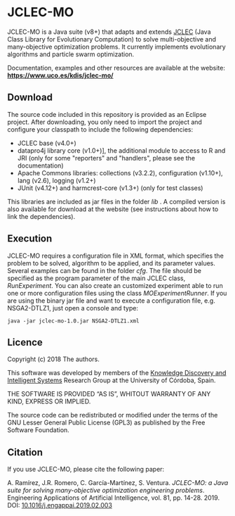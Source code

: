 # JCLEC-MO

JCLEC-MO is a Java suite (v8+) that adapts and extends [JCLEC](http://jclec.sourceforge.net/) (Java Class Library for Evolutionary Computation) to solve multi-objective and many-objective optimization problems. It currently implements evolutionary algorithms and particle swarm optimization.

Documentation, examples and other resources are available at the website: **https://www.uco.es/kdis/jclec-mo/**

## Download

The source code included in this repository is provided as an Eclipse project. After downloading, you only need to import the project and configure your classpath to include the following dependencies:

* JCLEC base (v4.0+)
* datapro4j library core (v1.0+)], the additional module to access to R and JRI (only for some "reporters" and "handlers", please see the documentation)
* Apache Commons libraries: collections (v3.2.2), configuration (v1.10+), lang (v2.6), logging (v1.2+)
* JUnit (v4.12+) and harmcrest-core (v1.3+) (only for test classes)

This libraries are included as jar files in the folder *lib* . A compiled version is also available for download at the website (see instructions about how to link the dependencies).

## Execution

JCLEC-MO requires a configuration file in XML format, which specifies the problem to be solved, algorithm to be applied, and its parameter values. Several examples can be found in the folder *cfg*. The file should be specified as the program parameter of the main JCLEC class, *RunExperiment*. You can also create an customized experiment able to run one or more configuration files using the class *MOExperimentRunner*. If you are using the binary jar file and want to execute a configuration file, e.g. NSGA2-DTLZ1, just open a console and type:

```
java -jar jclec-mo-1.0.jar NSGA2-DTLZ1.xml
```

## Licence

Copyright (c) 2018 The authors.

This software was developed by members of the [Knowledge Discovery and Intelligent Systems](http://www.uco.es/kdis/) Research Group at the University of Córdoba, Spain.

THE SOFTWARE IS PROVIDED “AS IS”, WHITOUT WARRANTY OF ANY KIND, EXPRESS OR IMPLIED.

The source code can be redistributed or modified under the terms of the GNU Lesser General Public License (GPL3) as published by the Free Software Foundation.

## Citation

If you use JCLEC-MO, please cite the following paper:

A. Ramírez, J.R. Romero, C. García-Martínez, S. Ventura. *JCLEC-MO: a Java suite for solving many-objective optimization engineering problems*. Engineering Applications of Artificial Intelligence, vol. 81, pp. 14-28. 2019. DOI: [10.1016/j.engappai.2019.02.003](https://doi.org/10.1016/j.engappai.2019.02.003)
